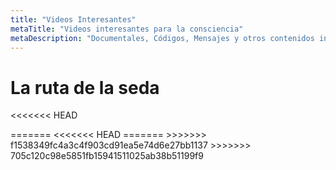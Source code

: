 ```yaml
---
title: "Videos Interesantes"
metaTitle: "Videos interesantes para la consciencia"
metaDescription: "Documentales, Códigos, Mensajes y otros contenidos interesantes en video"
---
```


# La ruta de la seda

<YouTube youTubeId="l322kC4NJ_Q" />

<YouTube youTubeId="QYyVjhAU9V4" />

<<<<<<< HEAD
<YouTube youTubeId="nKIu9yen5nc" />

<YouTube youTubeId="x7ozaFbqg00" />
=======
<<<<<<< HEAD
<YouTube youTubeId="nKIu9yen5nc" />
=======
>>>>>>> f1538349fc4a3c4f903cd91ea5e74d6e27bb1137
>>>>>>> 705c120c98e5851fb15941511025ab38b51199f9
